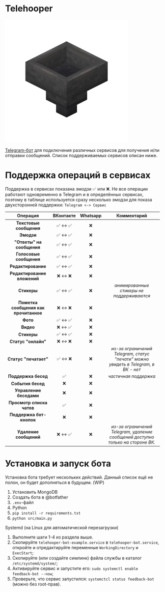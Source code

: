 # Telehooper

![Telehooper Logo](https://github.com/Zensonaton/Telehooper/blob/main/resources/logo.png)

[Telegram-бот](t.me/telehooper_bot) для подключения различных сервисов для получения и/ли отправки сообщений. Список поддерживаемых сервисов описан ниже.

# Поддержка операций в сервисах

Поддержка в сервисах показана эмодзи ✅ или ❌. Не все операции работают одновременно в Telegram и в определённых сервисах, поэтому в таблице используется сразу несколько эмодзи для показа двухсторонней поддержки: `Telegram <-> Сервис`

| **Операция**                          | **ВКонтакте** | **Whatsapp** | **Комментарий**                                                                    |
|:-------------------------------------:|:-------------:|:------------:|:----------------------------------------------------------------------------------:|
| **Текстовые сообщения**               | ✅ <-> ✅    | ❌            |                                                                                    |
| **Эмодзи**                            | ✅ <-> ✅    | ❌            |                                                                                    |
| **"Ответы" на сообщения**             | ✅ <-> ✅    | ❌            |                                                                                    |
| **Голосовые сообщения**               | ✅ <-> ✅    | ❌            |                                                                                    |
| **Редактирование**                    | ✅ <-> ✅    | ❌            |                                                                                    |
| **Редактирование вложений**           | ❌ <-> ❌    | ❌            |                                                                                    |
| **Стикеры**                           | ✅ <-> ✅    | ❌            | _анимированные стикеры не поддерживаются_                                          |
| **Пометка сообщения как прочитанное** | ❌ <-> ❌    | ❌            |                                                                                    |
| **Фото**                              | ✅ <-> ✅    | ❌            |                                                                                    |
| **Видео**                             | ❌ <-> ✅    | ❌            |                                                                                    |
| **Стикеры**                           | ✅ <-> ✅    | ❌            |                                                                                    |
| **Статус "онлайн"**                   | ❌ <-> ❌    | ❌            |                                                                                    |
| **Статус "печатает"**                 | ✅ <-> ❌    | ❌            | _из-за ограничений Telegram, статус "печати" можно увидеть в Telegram, в ВК - нет_ |
| **Поддержка бесед**                   | ✅           | ❌            | _частичная поддержка_                                                               |
| **События  бесед**                    | ❌           | ❌            |                                                                                    |
| **Управление беседами**               | ❌           | ❌            |                                                                                    |
| **Просмотр списка чатов**             | ✅           | ❌            |                                                                                    |
| **Поддержка бот-кнопок**              | ❌           | ❌            |                                                                                    |
| **Удаление сообщений**                | ❌ <-> ✅    | ❌            | _из-за ограничений Telegram, удаление сообщений доступно только на стороне ВК._    |

# Установка и запуск бота

Установка бота требует нескольких действий. Данный список ещё не полон, он будет дополняться в будущем. (WIP)

1. Установить MongoDB
2. Создать бота в @botfather
3. `.env`-файл
4. Python
5. `pip install -r requirements.txt`
6. `python src/main.py`

Systemd (на Linux для автоматической перезагрузки)

1. Выполните шаги 1-4 из раздела выше.
2. Скопируйте `telehooper-bot-example.service` в `telehooper-bot.service`, откройте и отредактируйте переменные `WorkingDirectory` и `ExecStart`;
3. Скопируйте (или создайте симлинк) файла службы в каталог `/etc/systemd/system/`;
4. Активируйте сервис и запустите его: `sudo systemctl enable feedback-bot --now`;
5. Проверьте, что сервис запустился: `systemctcl status feedback-bot` (можно без root-прав).
